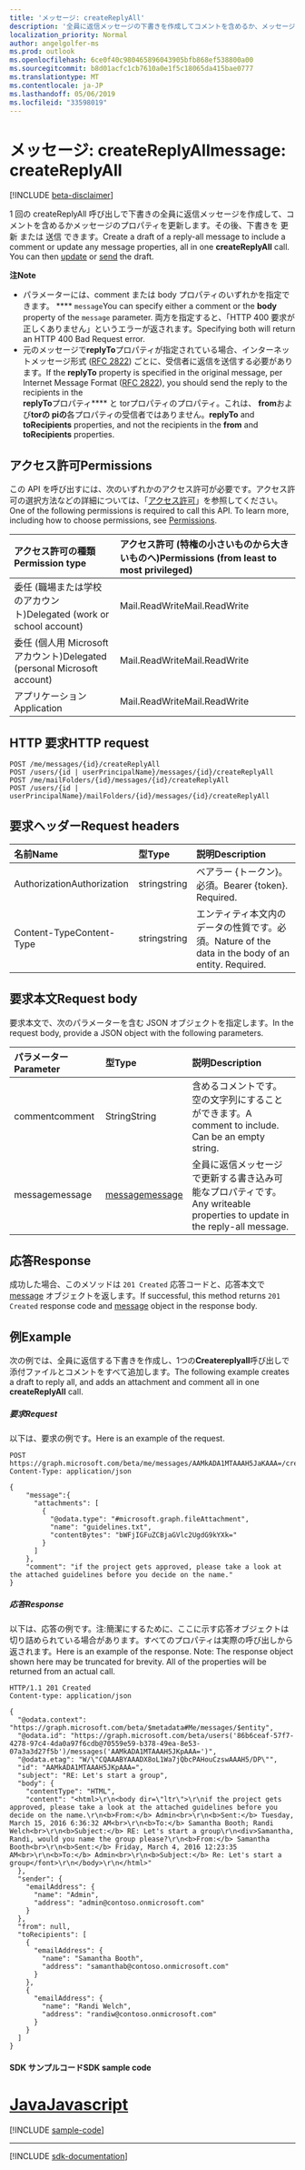 ```yaml
---
title: 'メッセージ: createReplyAll'
description: '全員に返信メッセージの下書きを作成してコメントを含めるか、メッセージのプロパティを更新します。 '
localization_priority: Normal
author: angelgolfer-ms
ms.prod: outlook
ms.openlocfilehash: 6ce0f40c980465896043905bfb868ef538800a00
ms.sourcegitcommit: b8d01acfc1cb7610a0e1f5c18065da415bae0777
ms.translationtype: MT
ms.contentlocale: ja-JP
ms.lasthandoff: 05/06/2019
ms.locfileid: "33598019"
---
```

# <a name="message-createreplyall"></a><span data-ttu-id="c6ea1-103">メッセージ: createReplyAll</span><span class="sxs-lookup"><span data-stu-id="c6ea1-103">message: createReplyAll</span></span>

[!INCLUDE [beta-disclaimer](../../includes/beta-disclaimer.md)]

<span data-ttu-id="c6ea1-p101">1 回の createReplyAll 呼び出しで下書きの全員に返信メッセージを作成して、コメントを含めるかメッセージのプロパティを更新します。その後、下書きを 更新 または 送信 できます。</span><span class="sxs-lookup"><span data-stu-id="c6ea1-p101">Create a draft of a reply-all message to include a comment or update any message properties, all in one **createReplyAll** call. You can then [update](../api/message-update.md) or [send](../api/message-send.md) the draft.</span></span>

<span data-ttu-id="c6ea1-106">**注**</span><span class="sxs-lookup"><span data-stu-id="c6ea1-106">**Note**</span></span>

- <span data-ttu-id="c6ea1-107">パラメーターには、comment または body プロパティのいずれかを指定できます。 \*\*\*\* `message`</span><span class="sxs-lookup"><span data-stu-id="c6ea1-107">You can specify either a comment or the **body** property of the `message` parameter.</span></span> <span data-ttu-id="c6ea1-108">両方を指定すると、「HTTP 400 要求が正しくありません」というエラーが返されます。</span><span class="sxs-lookup"><span data-stu-id="c6ea1-108">Specifying both will return an HTTP 400 Bad Request error.</span></span>
- <span data-ttu-id="c6ea1-109">元のメッセージで**replyTo**プロパティが指定されている場合、インターネットメッセージ形式 ([RFC 2822](https://www.rfc-editor.org/info/rfc2822)) ごとに、受信者に返信を送信する必要があります。</span><span class="sxs-lookup"><span data-stu-id="c6ea1-109">If the **replyTo** property is specified in the original message, per Internet Message Format ([RFC 2822](https://www.rfc-editor.org/info/rfc2822)), you should send the reply to the recipients in the</span></span>  
<span data-ttu-id="c6ea1-110">**replyTo**プロパティ\*\*\*\* と torプロパティのプロパティ。これは、 **from**および**torの piの**各プロパティの受信者ではありません。</span><span class="sxs-lookup"><span data-stu-id="c6ea1-110">**replyTo** and **toRecipients** properties, and not the recipients in the **from** and **toRecipients** properties.</span></span> 


## <a name="permissions"></a><span data-ttu-id="c6ea1-111">アクセス許可</span><span class="sxs-lookup"><span data-stu-id="c6ea1-111">Permissions</span></span>
<span data-ttu-id="c6ea1-p103">この API を呼び出すには、次のいずれかのアクセス許可が必要です。アクセス許可の選択方法などの詳細については、「[アクセス許可](/graph/permissions-reference)」を参照してください。</span><span class="sxs-lookup"><span data-stu-id="c6ea1-p103">One of the following permissions is required to call this API. To learn more, including how to choose permissions, see [Permissions](/graph/permissions-reference).</span></span>

|<span data-ttu-id="c6ea1-114">アクセス許可の種類</span><span class="sxs-lookup"><span data-stu-id="c6ea1-114">Permission type</span></span>      | <span data-ttu-id="c6ea1-115">アクセス許可 (特権の小さいものから大きいものへ)</span><span class="sxs-lookup"><span data-stu-id="c6ea1-115">Permissions (from least to most privileged)</span></span>              |
|:--------------------|:---------------------------------------------------------|
|<span data-ttu-id="c6ea1-116">委任 (職場または学校のアカウント)</span><span class="sxs-lookup"><span data-stu-id="c6ea1-116">Delegated (work or school account)</span></span> | <span data-ttu-id="c6ea1-117">Mail.ReadWrite</span><span class="sxs-lookup"><span data-stu-id="c6ea1-117">Mail.ReadWrite</span></span>    |
|<span data-ttu-id="c6ea1-118">委任 (個人用 Microsoft アカウント)</span><span class="sxs-lookup"><span data-stu-id="c6ea1-118">Delegated (personal Microsoft account)</span></span> | <span data-ttu-id="c6ea1-119">Mail.ReadWrite</span><span class="sxs-lookup"><span data-stu-id="c6ea1-119">Mail.ReadWrite</span></span>    |
|<span data-ttu-id="c6ea1-120">アプリケーション</span><span class="sxs-lookup"><span data-stu-id="c6ea1-120">Application</span></span> | <span data-ttu-id="c6ea1-121">Mail.ReadWrite</span><span class="sxs-lookup"><span data-stu-id="c6ea1-121">Mail.ReadWrite</span></span> |

## <a name="http-request"></a><span data-ttu-id="c6ea1-122">HTTP 要求</span><span class="sxs-lookup"><span data-stu-id="c6ea1-122">HTTP request</span></span>
<!-- { "blockType": "ignored" } -->
```http
POST /me/messages/{id}/createReplyAll
POST /users/{id | userPrincipalName}/messages/{id}/createReplyAll
POST /me/mailFolders/{id}/messages/{id}/createReplyAll
POST /users/{id | userPrincipalName}/mailFolders/{id}/messages/{id}/createReplyAll
```
## <a name="request-headers"></a><span data-ttu-id="c6ea1-123">要求ヘッダー</span><span class="sxs-lookup"><span data-stu-id="c6ea1-123">Request headers</span></span>
| <span data-ttu-id="c6ea1-124">名前</span><span class="sxs-lookup"><span data-stu-id="c6ea1-124">Name</span></span>       | <span data-ttu-id="c6ea1-125">型</span><span class="sxs-lookup"><span data-stu-id="c6ea1-125">Type</span></span> | <span data-ttu-id="c6ea1-126">説明</span><span class="sxs-lookup"><span data-stu-id="c6ea1-126">Description</span></span>|
|:---------------|:--------|:----------|
| <span data-ttu-id="c6ea1-127">Authorization</span><span class="sxs-lookup"><span data-stu-id="c6ea1-127">Authorization</span></span>  | <span data-ttu-id="c6ea1-128">string</span><span class="sxs-lookup"><span data-stu-id="c6ea1-128">string</span></span>  | <span data-ttu-id="c6ea1-p104">ベアラー {トークン}。必須。</span><span class="sxs-lookup"><span data-stu-id="c6ea1-p104">Bearer {token}. Required.</span></span> |
| <span data-ttu-id="c6ea1-131">Content-Type</span><span class="sxs-lookup"><span data-stu-id="c6ea1-131">Content-Type</span></span> | <span data-ttu-id="c6ea1-132">string</span><span class="sxs-lookup"><span data-stu-id="c6ea1-132">string</span></span>  | <span data-ttu-id="c6ea1-p105">エンティティ本文内のデータの性質です。必須。</span><span class="sxs-lookup"><span data-stu-id="c6ea1-p105">Nature of the data in the body of an entity. Required.</span></span> |

## <a name="request-body"></a><span data-ttu-id="c6ea1-135">要求本文</span><span class="sxs-lookup"><span data-stu-id="c6ea1-135">Request body</span></span>
<span data-ttu-id="c6ea1-136">要求本文で、次のパラメーターを含む JSON オブジェクトを指定します。</span><span class="sxs-lookup"><span data-stu-id="c6ea1-136">In the request body, provide a JSON object with the following parameters.</span></span>

| <span data-ttu-id="c6ea1-137">パラメーター</span><span class="sxs-lookup"><span data-stu-id="c6ea1-137">Parameter</span></span>    | <span data-ttu-id="c6ea1-138">型</span><span class="sxs-lookup"><span data-stu-id="c6ea1-138">Type</span></span>   |<span data-ttu-id="c6ea1-139">説明</span><span class="sxs-lookup"><span data-stu-id="c6ea1-139">Description</span></span>|
|:---------------|:--------|:----------|
|<span data-ttu-id="c6ea1-140">comment</span><span class="sxs-lookup"><span data-stu-id="c6ea1-140">comment</span></span>|<span data-ttu-id="c6ea1-141">String</span><span class="sxs-lookup"><span data-stu-id="c6ea1-141">String</span></span>|<span data-ttu-id="c6ea1-p106">含めるコメントです。空の文字列にすることができます。</span><span class="sxs-lookup"><span data-stu-id="c6ea1-p106">A comment to include. Can be an empty string.</span></span>|
|<span data-ttu-id="c6ea1-144">message</span><span class="sxs-lookup"><span data-stu-id="c6ea1-144">message</span></span>|[<span data-ttu-id="c6ea1-145">message</span><span class="sxs-lookup"><span data-stu-id="c6ea1-145">message</span></span>](../resources/message.md)|<span data-ttu-id="c6ea1-146">全員に返信メッセージで更新する書き込み可能なプロパティです。</span><span class="sxs-lookup"><span data-stu-id="c6ea1-146">Any writeable properties to update in the reply-all message.</span></span>|

## <a name="response"></a><span data-ttu-id="c6ea1-147">応答</span><span class="sxs-lookup"><span data-stu-id="c6ea1-147">Response</span></span>

<span data-ttu-id="c6ea1-148">成功した場合、このメソッドは `201 Created` 応答コードと、応答本文で [message](../resources/message.md) オブジェクトを返します。</span><span class="sxs-lookup"><span data-stu-id="c6ea1-148">If successful, this method returns `201 Created` response code and [message](../resources/message.md) object in the response body.</span></span>

## <a name="example"></a><span data-ttu-id="c6ea1-149">例</span><span class="sxs-lookup"><span data-stu-id="c6ea1-149">Example</span></span>
<span data-ttu-id="c6ea1-150">次の例では、全員に返信する下書きを作成し、1つの**Createreplyall**呼び出しで添付ファイルとコメントをすべて追加します。</span><span class="sxs-lookup"><span data-stu-id="c6ea1-150">The following example creates a draft to reply all, and adds an attachment and comment all in one **createReplyAll** call.</span></span>
##### <a name="request"></a><span data-ttu-id="c6ea1-151">要求</span><span class="sxs-lookup"><span data-stu-id="c6ea1-151">Request</span></span>
<span data-ttu-id="c6ea1-152">以下は、要求の例です。</span><span class="sxs-lookup"><span data-stu-id="c6ea1-152">Here is an example of the request.</span></span>
<!-- {
  "blockType": "request",
  "name": "message_createreplyall"
}-->
```http
POST https://graph.microsoft.com/beta/me/messages/AAMkADA1MTAAAH5JaKAAA=/createReplyAll
Content-Type: application/json

{
    "message":{
      "attachments": [ 
        { 
          "@odata.type": "#microsoft.graph.fileAttachment", 
          "name": "guidelines.txt", 
          "contentBytes": "bWFjIGFuZCBjaGVlc2UgdG9kYXk=" 
        } 
      ]
    },
    "comment": "if the project gets approved, please take a look at the attached guidelines before you decide on the name." 
}
```

##### <a name="response"></a><span data-ttu-id="c6ea1-153">応答</span><span class="sxs-lookup"><span data-stu-id="c6ea1-153">Response</span></span>
<span data-ttu-id="c6ea1-p107">以下は、応答の例です。注:簡潔にするために、ここに示す応答オブジェクトは切り詰められている場合があります。すべてのプロパティは実際の呼び出しから返されます。</span><span class="sxs-lookup"><span data-stu-id="c6ea1-p107">Here is an example of the response. Note: The response object shown here may be truncated for brevity. All of the properties will be returned from an actual call.</span></span>
<!-- {
  "blockType": "response",
  "truncated": true,
  "@odata.type": "microsoft.graph.message"
} -->
```http
HTTP/1.1 201 Created
Content-type: application/json

{
  "@odata.context": "https://graph.microsoft.com/beta/$metadata#Me/messages/$entity",
  "@odata.id": "https://graph.microsoft.com/beta/users('86b6ceaf-57f7-4278-97c4-4da0a97f6cdb@70559e59-b378-49ea-8e53-07a3a3d27f5b')/messages('AAMkADA1MTAAAH5JKpAAA=')",
  "@odata.etag": "W/\"CQAAABYAAADX8oL1Wa7jQbcPAHouCzswAAAH5/DP\"",
  "id": "AAMkADA1MTAAAH5JKpAAA=",
  "subject": "RE: Let's start a group",
  "body": {
    "contentType": "HTML",
    "content": "<html>\r\n<body dir=\"ltr\">\r\nif the project gets approved, please take a look at the attached guidelines before you decide on the name.\r\n<b>From:</b> Admin<br>\r\n<b>Sent:</b> Tuesday, March 15, 2016 6:36:32 AM<br>\r\n<b>To:</b> Samantha Booth; Randi Welch<br>\r\n<b>Subject:</b> RE: Let's start a group\r\n<div>Samantha, Randi, would you name the group please?\r\n<b>From:</b> Samantha Booth<br>\r\n<b>Sent:</b> Friday, March 4, 2016 12:23:35 AM<br>\r\n<b>To:</b> Admin<br>\r\n<b>Subject:</b> Re: Let's start a group</font>\r\n</body>\r\n</html>"
  },
  "sender": {
    "emailAddress": {
      "name": "Admin",
      "address": "admin@contoso.onmicrosoft.com"
    }
  },
  "from": null,
  "toRecipients": [
    {
      "emailAddress": {
        "name": "Samantha Booth",
        "address": "samanthab@contoso.onmicrosoft.com"
      }
    },
    {
      "emailAddress": {
        "name": "Randi Welch",
        "address": "randiw@contoso.onmicrosoft.com"
      }
    }
  ]
}
```
#### <a name="sdk-sample-code"></a><span data-ttu-id="c6ea1-157">SDK サンプルコード</span><span class="sxs-lookup"><span data-stu-id="c6ea1-157">SDK sample code</span></span>

# <a name="javascripttabjavascript"></a>[<span data-ttu-id="c6ea1-158">Java</span><span class="sxs-lookup"><span data-stu-id="c6ea1-158">Javascript</span></span>](#tab/javascript)
[!INCLUDE [sample-code](../includes/message_createreplyall-Javascript-snippets.md)]

---

[!INCLUDE [sdk-documentation](../includes/snippets_sdk_documentation_link.md)]

<!-- uuid: 8fcb5dbc-d5aa-4681-8e31-b001d5168d79
2015-10-25 14:57:30 UTC -->
<!--
{
  "type": "#page.annotation",
  "description": "message: createReplyAll",
  "keywords": "",
  "section": "documentation",
  "tocPath": "",
  "suppressions": [
    "Error: /api-reference/beta/api/message-createreplyall.md:\r\n      BookmarkMissing: '[#tab/javascript](Javascript)'. Did you mean: #javascript (score: 4)"
  ]
}
-->
